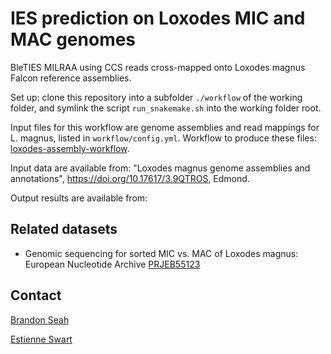 IES prediction on Loxodes MIC and MAC genomes
=============================================

BleTIES MILRAA using CCS reads cross-mapped onto Loxodes magnus Falcon
reference assemblies.

Set up: clone this repository into a subfolder `./workflow` of the working
folder, and symlink the script `run_snakemake.sh` into the working folder root.

Input files for this workflow are genome assemblies and read mappings for L.
magnus, listed in `workflow/config.yml`. Workflow to produce these files:
[loxodes-assembly-workflow](https://github.com/Swart-lab/loxodes-assembly-workflow).

Input data are available from:
"Loxodes magnus genome assemblies and annotations",
https://doi.org/10.17617/3.9QTROS, Edmond.

Output results are available from:


Related datasets
----------------

 * Genomic sequencing for sorted MIC vs. MAC of Loxodes magnus: European
   Nucleotide Archive [PRJEB55123](https://www.ebi.ac.uk/ena/browser/view/PRJEB55123)


Contact
-------

[Brandon Seah](mailto:kb.seah@tuebingen.mpg.de)

[Estienne Swart](mailto:estienne.swart@tuebingen.mpg.de)
